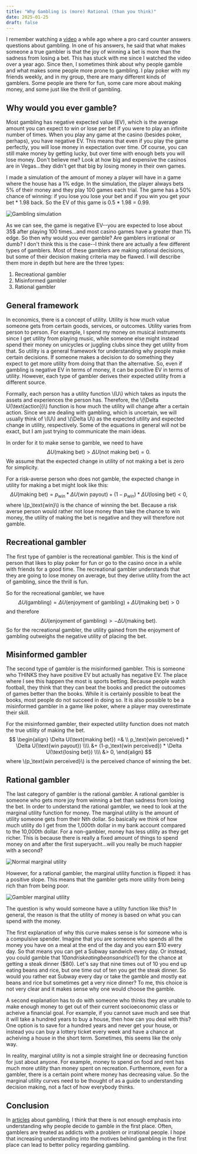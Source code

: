 ```yaml
---
title: "Why Gambling is (more) Rational (than you think)"
date: 2025-01-25
draft: false
---
```


I remember watching a [video](https://youtu.be/3kGlk1E_Cnw?si=iXkaoAK-_p6_ta9K&t=654) a while ago where a pro card counter answers questions about gambling.
In one of his answers, he said that what makes someone a true gambler is that the joy of winning a bet is more than the sadness from losing a bet.
This has stuck with me since I watched the video over a year ago.
Since then, I sometimes think about why people gamble and what makes some people more prone to gambling.
I play poker with my friends weekly, and in my group, there are many different kinds of gamblers.
Some people are there for fun, some care more about making money, and some just like the thrill of gambling.

## Why would you ever gamble?

Most gambling has negative expected value (EV), which is the average amount you can expect to win or lose per bet if you were to play an infinite number of times.
When you play any game at the casino (besides poker, perhaps), you have negative EV.
This means that even if you play the game perfectly, you will lose money in expectation over time.
Of course, you can still make money by getting lucky, but over time with enough bets you will lose money.
Don't believe me? Look at how big and expensive the casinos are in Vegas...they didn't get that big by losing money in their own games.

I made a simulation of the amount of money a player will have in a game where the house has a 1% edge.
In the simulation, the player always bets 5% of their money and they play 100 games each trial.
The game has a 50% chance of winning: if you lose you lose your bet and if you win you get your bet * 1.98 back.
So the EV of this game is 0.5 * 1.98 = 0.99.

![Gambling simulation](/images/gambling/gambling_simulation.png#center)

As we can see, the game is negative EV--you are expected to lose about 35$ after playing 100 times...and most casino games have a greater than 1% edge.
So then why would you ever gamble?
Are gamblers irrational or dumb?
I don't think this is the case--I think there are actually a few different types of gamblers.
Most of these gamblers are making rational decisions, but some of their decision making criteria may be flawed.
I will describe them more in depth but here are the three types:
1. Recreational gambler
2. Misinformed gambler
3. Rational gambler

## General framework

In economics, there is a concept of utility.
Utility is how much value someone gets from certain goods, services, or outcomes.
Utility varies from person to person.
For example, I spend my money on musical instruments since I get utility from playing music, while someone else might instead spend their money on unicycles or juggling clubs since they get utility from that.
So utility is a general framework for understanding why people make certain decisions.
If someone makes a decision to do something they expect to get more utility from doing that than the alternative.
So, even if gambling is negative EV in terms of money, it can be positive EV in terms of utility.
However, each type of gambler derives their expected utility from a different source.

Formally, each person has a utility function \\(U\\) which takes as inputs the assets and experiences the person has.
Therefore, the \\(\Delta U(\text{action})\\) function is how much the utility will change after a certain action.
Since we are dealing with gambling, which is uncertain, we will usually think of \\(U\\) and \\(\Delta U\\) as the expected utility and expected change in utility, respectively.
Some of the equations in general will not be exact, but I am just trying to communicate the main ideas.

In order for it to make sense to gamble, we need to have
$$\Delta U(\text{making bet}) > \Delta U(\text{not making bet}) = 0.$$
We assume that the expected change in utility of not making a bet is zero for simplicity.

For a risk-averse person who does not gamble, the expected change in utility for making a bet might look like this:
$$ \Delta U(\text{making bet}) = p_\text{win} * \Delta U(\text{win payout}) + (1-p_\text{win}) * \Delta U(\text{losing bet}) < 0, $$
where \\(p_\text{win}\\) is the chance of winning the bet.
Because a risk averse person would rather not lose money than take the chance to win money, the utility of making the bet is negative and they will therefore not gamble.

## Recreational gambler

The first type of gambler is the recreational gambler.
This is the kind of person that likes to play poker for fun or go to the casino once in a while with friends for a good time.
The recreational gambler understands that they are going to lose money on average, but they derive utility from the act of gambling, since the thrill is fun.

So for the recreational gambler, we have
$$\Delta U(\text{gambling}) = \Delta U(\text{enjoyment of gambling}) + \Delta U(\text{making bet}) > 0$$
and therefore
$$\Delta U(\text{enjoyment of gambling}) > -\Delta U(\text{making bet}).$$
So for the recreational gambler, the utility gained from the enjoyment of gambling outweighs the negative utility of placing the bet.

## Misinformed gambler

The second type of gambler is the misinformed gambler.
This is someone who THINKS they have positive EV but actually has negative EV.
The place where I see this happen the most is sports betting.
Because people watch football, they think that they can beat the books and predict the outcomes of games better than the books.
While it is certainly possible to beat the books, most people do not succeed in doing so.
It is also possible to be a misinformed gambler in a game like poker, where a player may overestimate their skill.

For the misinformed gambler, their expected utility function does not match the true utility of making the bet.
$$
\begin{align}
\Delta U(\text{making bet}) =& \\  p_\text{win perceived} * \Delta U(\text{win payout}) \\\\
                            &+ (1-p_\text{win perceived}) * \Delta U(\text{losing bet}) \\\\
                            &> 0,
\end{align}
$$
where \\(p_\text{win perceived}\\) is the perceived chance of winning the bet.

## Rational gambler

The last category of gambler is the rational gambler.
A rational gambler is someone who gets more joy from winning a bet than sadness from losing the bet.
In order to understand the rational gambler, we need to look at the marginal utility function for money.
The marginal utility is the amount of utility someone gets from their Nth dollar.
So basically we think of how much utility do I get from the 1,000th dollar in my bank account compared to the 10,000th dollar.
For a non-gambler, money has less utility as they get richer.
This is because there is really a fixed amount of things to spend money on and after the first superyacht...will you really be much happier with a second?

![Normal marginal utility](/images/gambling/normal_marginal_utility.png#center)

However, for a rational gambler, the marginal utility function is flipped: it has a positive slope.
This means that the gambler gets more utility from being rich than from being poor.

![Gambler marginal utility](/images/gambling/gambler_marginal_utility.png#center)

The question is why would someone have a utility function like this?
In general, the reason is that the utility of money is based on what you can spend with the money.

The first explanation of why this curve makes sense is for someone who is a compulsive spender.
Imagine that you are someone who spends all the money you have on a meal at the end of the day and you earn $10 every day.
So that means you can get a Subway sandwich every day.
Or instead, you could gamble that $10 and risk eating beans and rice ($1) for the chance at getting a steak dinner ($80).
Let's say that nine times out of 10 you end up eating beans and rice, but one time out of ten you get the steak dinner.
So would you rather eat Subway every day or take the gamble and mostly eat beans and rice but sometimes get a very nice dinner?
To me, this choice is not very clear and it makes sense why one would choose the gamble.

A second explanation has to do with someone who thinks they are unable to make enough money to get out of their current socioeconomic class or acheive a financial goal.
For example, if you cannot save much and see that it will take a hundred years to buy a house, then how can you deal with this?
One option is to save for a hundred years and never get your house, or instead you can buy a lottery ticket every week and have a chance at acheiving a house in the short term.
Sometimes, this seems like the only way.

In reality, marginal utility is not a simple straight line or decreasing function for just about anyone.
For example, money to spend on food and rent has much more utility than money spent on recreation.
Furthermore, even for a gambler, there is a certain point where money has decreasing value.
So the marginal utility curves need to be thought of as a guide to understanding decision making, not a fact of how everybody thinks.

## Conclusion

In [articles](https://www.wsj.com/business/hospitality/gambling-addiction-sports-betting-apps-4463cde0) about gambling, I think that there is not enough emphasis into understanding why people decide to gamble in the first place.
Often, gamblers are treated as addicts with a problem or irrational people.
I hope that increasing understanding into the motives behind gambling in the first place can lead to better policy regarding gambling.


